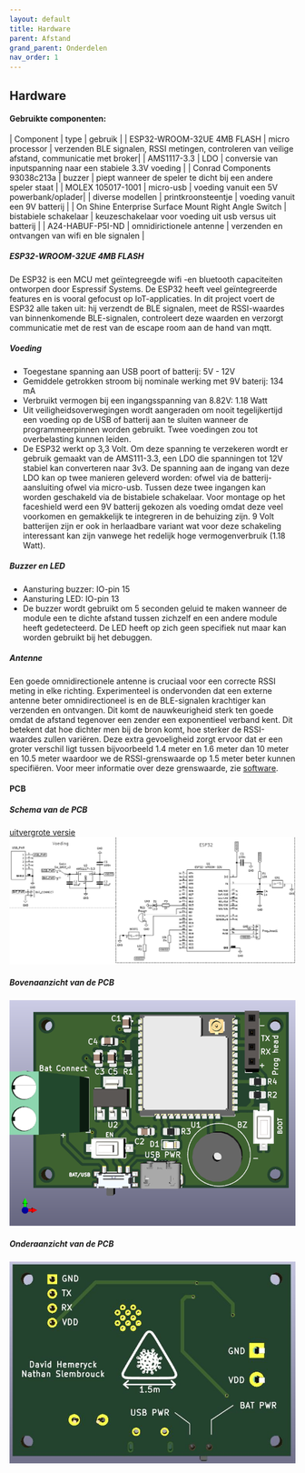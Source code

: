 ```yaml
---
layout: default
title: Hardware
parent: Afstand
grand_parent: Onderdelen
nav_order: 1
---
```

## Hardware
#### Gebruikte componenten:

| Component                       | type            | gebruik |
| ESP32-WROOM-32UE 4MB FLASH      | micro processor  | verzenden BLE signalen, RSSI metingen, controleren van veilige afstand, communicatie met broker|
| AMS1117-3.3                     | LDO                  | conversie van inputspanning naar een stabiele 3.3V voeding  |
| Conrad Components 93038c213a    | buzzer               | piept wanneer de speler te dicht bij een andere speler staat  |
| MOLEX 105017-1001                | micro-usb            | voeding vanuit een 5V powerbank/oplader|
| diverse modellen                  | printkroonsteentje    | voeding vanuit een 9V batterij |
| On Shine Enterprise Surface Mount Right Angle Switch | bistabiele schakelaar | keuzeschakelaar voor voeding uit usb versus uit batterij |
| A24-HABUF-P5I-ND                 | omnidirictionele antenne | verzenden en ontvangen van wifi en ble signalen |

##### ESP32-WROOM-32UE 4MB FLASH
De ESP32 is een MCU met geïntegreegde wifi -en bluetooth capaciteiten ontworpen door Espressif Systems. De ESP32 heeft veel geïntegreerde features en is vooral gefocust op IoT-applicaties. In dit project voert de ESP32 alle taken uit: hij verzendt de BLE signalen, meet de RSSI-waardes van binnenkomende BLE-signalen, controleert deze waarden en verzorgt communicatie met de rest van de escape room aan de hand van mqtt.

##### Voeding
* Toegestane spanning aan USB poort of batterij: 5V - 12V 
* Gemiddele getrokken stroom bij nominale werking met 9V baterij: 134 mA
* Verbruikt vermogen bij een ingangsspanning van 8.82V: 1.18 Watt
* Uit veiligheidsoverwegingen wordt aangeraden om nooit tegelijkertijd een voeding op de USB of batterij aan te sluiten wanneer de programmeerpinnen worden gebruikt. Twee         voedingen zou tot overbelasting kunnen leiden.
* De ESP32 werkt op 3,3 Volt. Om deze spanning te verzekeren wordt er gebruik gemaakt van de AMS111-3.3, een LDO die spanningen tot 12V stabiel kan converteren naar 3v3. De spanning aan de ingang van deze LDO kan op twee manieren geleverd worden: ofwel via de batterij-aansluiting ofwel via micro-usb. Tussen deze twee ingangen kan worden geschakeld via de bistabiele schakelaar. Voor montage op het faceshield werd een 9V batterij gekozen als voeding omdat deze veel voorkomen en gemakkelijk te integreren in de behuizing zijn. 9 Volt batterijen zijn er ook in herlaadbare variant wat voor deze schakeling interessant kan zijn vanwege het redelijk hoge vermogenverbruik (1.18 Watt).

##### Buzzer en LED
* Aansturing buzzer: IO-pin 15
* Aansturing LED: IO-pin 13
* De buzzer wordt gebruikt om 5 seconden geluid te maken wanneer de module een te dichte afstand tussen zichzelf en een andere module heeft gedetecteerd. De LED heeft op zich geen specifiek nut maar kan worden gebruikt bij het debuggen.

##### Antenne
Een goede omnidirectionele antenne is cruciaal voor een correcte RSSI meting in elke richting. Experimenteel is ondervonden dat een externe antenne beter omnidirectioneel is en de BLE-signalen krachtiger kan verzenden en ontvangen. Dit komt de nauwkeurigheid sterk ten goede omdat de afstand tegenover een zender een exponentieel verband kent. Dit betekent dat hoe dichter men bij de bron komt, hoe sterker de RSSI-waardes zullen variëren. Deze extra gevoeligheid zorgt ervoor dat er een groter verschil ligt tussen bijvoorbeeld 1.4 meter en 1.6 meter dan 10 meter en 10.5 meter waardoor we de RSSI-grenswaarde op 1.5 meter beter kunnen specifiëren. Voor meer informatie over deze grenswaarde, zie [software](https://project-es-20-21.github.io/General/docs/Afstand/Software.html).

#### PCB

##### Schema van de PCB
[uitvergrote versie](schema_pretty.png)
![schema van PCB](schema_pretty.png)

##### Bovenaanzicht van de PCB
![bovenaanzicht van PCB](bovenaanzicht.png)

##### Onderaanzicht van de PCB
![onderaanzicht van de PCB](onderaanzicht.JPG)
